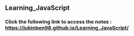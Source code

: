 ## Learning_JavaScript

### Click the following link to access the notes : https://jubinben98.github.io/Learning_JavaScript/
